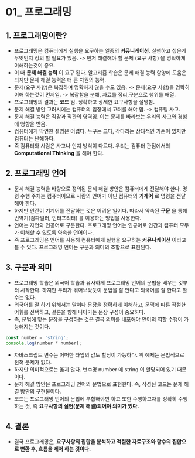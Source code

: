 # 01_ 프로그래밍

## 1. 프로그래밍이란?
* 프로그래밍은 컴퓨터에게 실행을 요구하는 일종의 **커뮤니케이션**. 실행하고 싶은게 무엇인지 정의 할 필요가 있음. -> 먼저 해결해야 할 문제 (요구 사항) 을 명확하게 이해하는것이 중요.
* 이 때 **문제 해결 능력** 이 요구 된다. 알고리즘 학습은 문제 해결 능력 함양에 도움은 되지만 문제 해결 능력은 더 큰 차원의 능력.
* 문제(요구 사항)은 복잡하며 명확하지 않을 수도 있음. -> 문제(요구 사항)을 명확히 이해 하는것이 먼저임. -> 복잡함을 분해, 자료를 정리,구분으로 행위를 배열.
* 프로그래밍의 결과는 **코드** 임. 정확하고 상세한 요구사항을 설명함. 
* 문제 해결 방안 고려시에는 컴퓨터의 입장에서 고려를 해야 함. -> 컴퓨팅 사고.
* 문제 해결 능력은 직감과 직관의 영역임. 이는 문제를 바라보는 우리의 사고와 경험에 영향을 받음.
* 컴퓨터에게 막연한 설명은 어렵다. 누구는 크다, 작다라는 상대적인 기준이 있지만 컴퓨터는 난해하다. 
* 즉 컴퓨터와 사람은 사고나 인지 방식이 다르다. 우리는 컴퓨터 관점에서의 **Computational Thinking** 을 해야 한다.

## 2. 프로그래밍 언어
* 문제 해결 능력을 바탕으로 정의된 문제 해결 방안은 컴퓨터에게 전달해야 한다. 명령 수행 주체는 컴퓨터이므로 사람의 언어가 아닌 컴퓨터의 **기계어** 로 명령을 전달해야 한다.
* 하지만 인간이 기계어를 전달하는 것은 어려운 일이다. 따라서 약속된 **구문** 을 통해 번역기(컴파일러, 인터프리터) 를 이용하는 방법을 사용한다.
* 언어는 자연와 인공어로 구분한다. 프로그래밍 언어는 인공어로 인간과 컴퓨터 모두가 이해할 수 있도록 약속한 언어이다.
* 즉 프로그래밍은 언어를 사용해 컴퓨터에게 실행을 요구하는 **커뮤니케이션** 이라고 볼 수 있다. 프로그래밍 언어는 구문과 의미의 조합으로 표현된다.

## 3. 구문과 의미
* 프로그래밍 학습은 외국어 학습과 유사하게 프로그래밍 언어의 문법을 배우는 것부터 시작한다. 하지만 우리가 겪어보았듯이 문법을 잘 안다고 외국어를 잘 한다고 할 수는 없다.
* 외국어를 잘 하기 위해서는 말이나 문장을 정확하게 이해하고, 문맥에 따른 적절한 어휘를 선택하고, 결론을 향해 나아가는 문장 구성이 중요하다.
* 즉, 문법에 맞는 문장을 구성하는 것은 결국 의미를 내포해야 언어의 역할 수행이 가능해지는 것이다.
```javascript
const number = 'string';
console.log(number * number);
```
* 자바스크립트 변수는 어떠한 타입의 값도 할당이 가능하다. 위 예제는 문법적으로 전혀 문제가 없다.
* 하지만 의미적으로는 옳지 않다. 변수명 number 에 string 이 할당되어 있기 때문이다.
* 문제 해결 방안은 프로그래밍 언어의 문법으로 표현한다. 즉, 작성된 코드는 문제 해결 방안의 구현물이다.
* 코드는 프로그래밍 언어의 문법에 부합해야만 하고 또한 수행하고자를 정확히 수행하는 것, 즉 **요구사항의 실현(문제 해결)되어야 의미가 있다.**

## 4. 결론
* 결국 프로그래밍은, **요구사항의 집합을 분석하고 적절한 자료구조와 함수의 집합으로 변환 후, 흐름을 제어 하는 것이다.**
